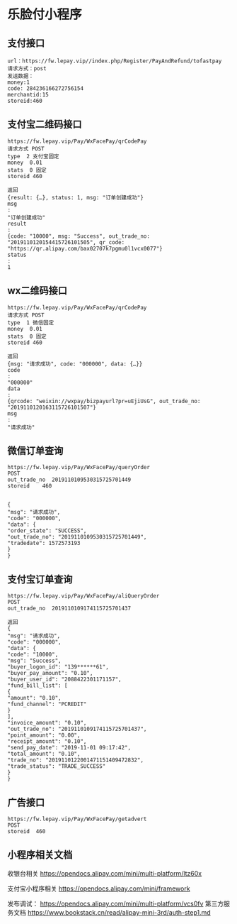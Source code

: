# 乐脸付小程序 #

## 支付接口 ##
``` 
url：https://fw.lepay.vip//index.php/Register/PayAndRefund/tofastpay  
请求方式：post  
发送数据：  
money:1  
code: 284236166272756154  
merchantid:15  
storeid:460
```

## 支付宝二维码接口 ##
``` 
https://fw.lepay.vip/Pay/WxFacePay/qrCodePay
请求方式 POST
type  2 支付宝固定
money  0.01
stats  0 固定
storeid	460

返回
{result: {…}, status: 1, msg: "订单创建成功"}
msg
:
"订单创建成功"
result
:
{code: "10000", msg: "Success", out_trade_no: "2019110120154415726101505", qr_code: "https://qr.alipay.com/bax02707k7pgmu0l1vcx0077"}
status
:
1

```
## wx二维码接口 ##
``` 
https://fw.lepay.vip/Pay/WxFacePay/qrCodePay
请求方式 POST
type  1 微信固定
money  0.01
stats  0 固定
storeid	460

返回
{msg: "请求成功", code: "000000", data: {…}}
code
:
"000000"
data
:
{qrcode: "weixin://wxpay/bizpayurl?pr=uEjiUsG", out_trade_no: "2019110120163115726101507"}
msg
:
"请求成功"

```

## 微信订单查询 ##
``` 
https://fw.lepay.vip/Pay/WxFacePay/queryOrder
POST
out_trade_no  2019110109530315725701449
storeid    460


{
"msg": "请求成功",
"code": "000000",
"data": {
"order_state": "SUCCESS",
"out_trade_no": "2019110109530315725701449",
"tradedate": 1572573193
}
}

```

## 支付宝订单查询 ##
``` 
https://fw.lepay.vip/Pay/WxFacePay/aliQueryOrder
POST
out_trade_no  2019110109174115725701437

返回
{
"msg": "请求成功",
"code": "000000",
"data": {
"code": "10000",
"msg": "Success",
"buyer_logon_id": "139******61",
"buyer_pay_amount": "0.10",
"buyer_user_id": "2088422301171157",
"fund_bill_list": [
{
"amount": "0.10",
"fund_channel": "PCREDIT"
}
],
"invoice_amount": "0.10",
"out_trade_no": "2019110109174115725701437",
"point_amount": "0.00",
"receipt_amount": "0.10",
"send_pay_date": "2019-11-01 09:17:42",
"total_amount": "0.10",
"trade_no": "2019110122001471151409472832",
"trade_status": "TRADE_SUCCESS"
}
}

```
## 广告接口 ##
``` 
https://fw.lepay.vip/Pay/WxFacePay/getadvert
POST
storeid  460

```


## 小程序相关文档 ##

收银台相关   https://opendocs.alipay.com/mini/multi-platform/ltz60x  

支付宝小程序相关 https://opendocs.alipay.com/mini/framework  

发布调试： https://opendocs.alipay.com/mini/multi-platform/vcs0fv
第三方服务文档 https://www.bookstack.cn/read/alipay-mini-3rd/auth-step1.md
